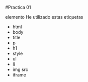 #Practica 01

elemento He utilizado estas etiquetas
* html
* body
* title
* p
* h1
* style
* ul
* li
* img src
* iframe
